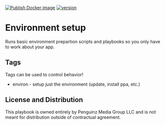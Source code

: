[![Publish Docker image](https://github.com/PenguinCloud/core/actions/workflows/docker-image.yml/badge.svg?branch=main)](https://github.com/PenguinCloud/core/actions/workflows/docker-image.yml) [![version](https://img.shields.io/badge/version-5.1.0-blue.svg)](https://semver.org) 

# Environment setup
Runs basic environment prepartion scripts and playbooks so you only have to work about your app.

## Tags
Tags can be used to control behavior!
* environ - setup just the environment (update, install ppa, etc.)
## License and Distribution
This playbook is owned entirely by Penguinz Media Group LLC and is not meant for distribution outside of contractual agreement.
